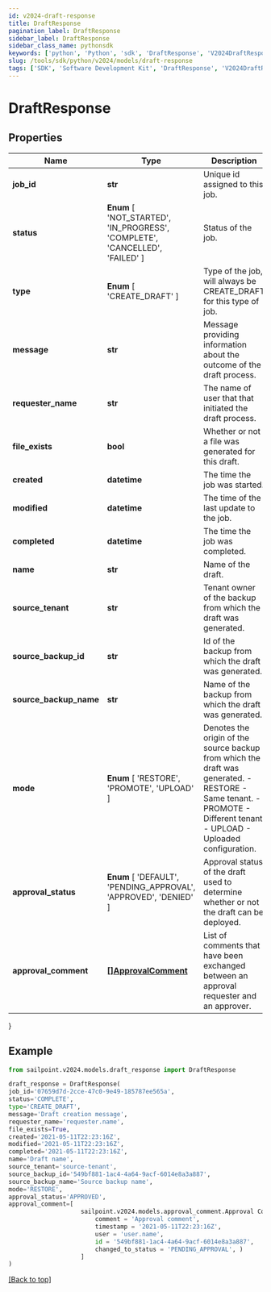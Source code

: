 ```yaml
---
id: v2024-draft-response
title: DraftResponse
pagination_label: DraftResponse
sidebar_label: DraftResponse
sidebar_class_name: pythonsdk
keywords: ['python', 'Python', 'sdk', 'DraftResponse', 'V2024DraftResponse']
slug: /tools/sdk/python/v2024/models/draft-response
tags: ['SDK', 'Software Development Kit', 'DraftResponse', 'V2024DraftResponse']
---
```


# DraftResponse

## Properties

| Name | Type | Description | Notes |
| --- | --- | --- | --- |
| **job_id** | **str** | Unique id assigned to this job. | [optional] |
| **status** | **Enum** [ 'NOT_STARTED', 'IN_PROGRESS', 'COMPLETE', 'CANCELLED', 'FAILED' ] | Status of the job. | [optional] |
| **type** | **Enum** [ 'CREATE_DRAFT' ] | Type of the job, will always be CREATE_DRAFT for this type of job. | [optional] |
| **message** | **str** | Message providing information about the outcome of the draft process. | [optional] |
| **requester_name** | **str** | The name of user that that initiated the draft process. | [optional] |
| **file_exists** | **bool** | Whether or not a file was generated for this draft. | [optional] [default to True] |
| **created** | **datetime** | The time the job was started. | [optional] |
| **modified** | **datetime** | The time of the last update to the job. | [optional] |
| **completed** | **datetime** | The time the job was completed. | [optional] |
| **name** | **str** | Name of the draft. | [optional] |
| **source_tenant** | **str** | Tenant owner of the backup from which the draft was generated. | [optional] |
| **source_backup_id** | **str** | Id of the backup from which the draft was generated. | [optional] |
| **source_backup_name** | **str** | Name of the backup from which the draft was generated. | [optional] |
| **mode** | **Enum** [ 'RESTORE', 'PROMOTE', 'UPLOAD' ] | Denotes the origin of the source backup from which the draft was generated. - RESTORE - Same tenant. - PROMOTE - Different tenant. - UPLOAD - Uploaded configuration. | [optional] |
| **approval_status** | **Enum** [ 'DEFAULT', 'PENDING_APPROVAL', 'APPROVED', 'DENIED' ] | Approval status of the draft used to determine whether or not the draft can be deployed. | [optional] |
| **approval_comment** | [**[]ApprovalComment**](approval-comment) | List of comments that have been exchanged between an approval requester and an approver. | [optional] |

}

## Example

```python
from sailpoint.v2024.models.draft_response import DraftResponse

draft_response = DraftResponse(
job_id='07659d7d-2cce-47c0-9e49-185787ee565a',
status='COMPLETE',
type='CREATE_DRAFT',
message='Draft creation message',
requester_name='requester.name',
file_exists=True,
created='2021-05-11T22:23:16Z',
modified='2021-05-11T22:23:16Z',
completed='2021-05-11T22:23:16Z',
name='Draft name',
source_tenant='source-tenant',
source_backup_id='549bf881-1ac4-4a64-9acf-6014e8a3a887',
source_backup_name='Source backup name',
mode='RESTORE',
approval_status='APPROVED',
approval_comment=[
                    sailpoint.v2024.models.approval_comment.Approval Comment(
                        comment = 'Approval comment',
                        timestamp = '2021-05-11T22:23:16Z',
                        user = 'user.name',
                        id = '549bf881-1ac4-4a64-9acf-6014e8a3a887',
                        changed_to_status = 'PENDING_APPROVAL', )
                    ]
)

```

[[Back to top]](#)
